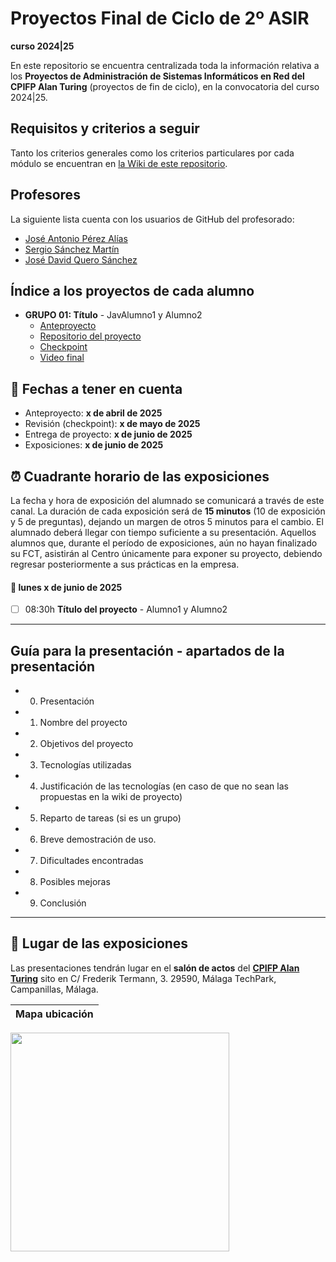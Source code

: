 # Proyectos Final de Ciclo de 2º ASIR
**curso 2024|25**

En este repositorio se encuentra centralizada toda la información relativa a los **Proyectos de Administración de Sistemas Informáticos en Red del CPIFP Alan Turing** (proyectos de fin de ciclo), en la convocatoria del curso 2024|25.

## Requisitos y criterios a seguir

Tanto los criterios generales como los criterios particulares por cada módulo se encuentran en [la Wiki de este repositorio](https://github.com/CPIFPAlanTuring/2asir-tfc-2425/wiki).

## Profesores

La siguiente lista cuenta con los usuarios de GitHub del profesorado:
* [José Antonio Pérez Alías](https://github.com/joseantper)
* [Sergio Sánchez Martín](https://github.com/SergioSanchezMartin)
* [José David Quero Sánchez](https://github.com/josedavid-quero)

## Índice a los proyectos de cada alumno

* **GRUPO 01: Título** - JavAlumno1 y Alumno2
    - [Anteproyecto](https://quiet-licorice-3d4.notion.site/Procesamiento-de-datos-IoT-escalable-8c371549b4c4459ba14a33738e7c1103?pvs=4)
    - [Repositorio del proyecto](https://github.com/amandabz/Procesamiento-de-datos-IoT-escalable.git)
    - [Checkpoint](https://www.youtube.com/watch?v=rilZp60VhF0)
    - [Video final](https://www.youtube.com/watch?v=Pv0jWuqGow4)
  
## 📝 Fechas a tener en cuenta
* Anteproyecto: **x de abril de 2025**
* Revisión (checkpoint): **x de mayo de 2025**
* Entrega de proyecto: **x de junio de 2025**
* Exposiciones: **x de junio de 2025**

## ⏰ Cuadrante horario de las exposiciones

La fecha y hora de exposición del alumnado se comunicará a través de este canal. La duración de cada exposición será de **15 minutos** (10 de exposición y 5 de preguntas), dejando un margen de otros 5 minutos para el cambio. El alumnado deberá llegar con tiempo suficiente a su presentación. Aquellos alumnos que, durante el período de exposiciones, aún no hayan finalizado su FCT, asistirán al Centro únicamente para exponer su proyecto, debiendo regresar posteriormente a sus prácticas en la empresa.

#### :calendar: lunes x de junio de 2025

- [ ] 08:30h **Título del proyecto** - Alumno1 y Alumno2

---
## Guía para la presentación - apartados de la presentación

* 0. Presentación
* 1. Nombre del proyecto
* 2. Objetivos del proyecto
* 3. Tecnologías utilizadas
* 4. Justificación de las tecnologías (en caso de que no sean las propuestas en la wiki de proyecto)
* 5. Reparto de tareas (si es un grupo)
* 6. Breve demostración de uso.
* 7. Dificultades encontradas
* 8. Posibles mejoras
* 9. Conclusión

---

## :school: Lugar de las exposiciones

Las presentaciones tendrán lugar en el **salón de actos** del [**CPIFP Alan Turing**](https://maps.app.goo.gl/JThz6bDRVpknfbNh7) sito en C/ Frederik Termann, 3. 29590, Málaga TechPark, Campanillas, Málaga.

Mapa ubicación             | 
:-------------------------:|
<a href="https://maps.app.goo.gl/JThz6bDRVpknfbNh7" target="_blank"><img src="https://github.com/CPIFPAlanTuring/2daw-tfc-2324/blob/main/CPIFP_mapa_ubicación.png" width="350" /></a> 
